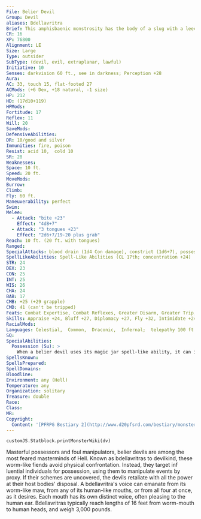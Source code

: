 ```yaml
---
File: Belier Devil
Group: Devil
aliases: Bdellavritra
Brief: This amphisbaenic monstrosity has the body of a slug with a leech's mouth at one end and a knot of three human heads at the other.
CR: 16
XP: 76800
Alignment: LE
Size: Large
Type: outsider
SubType: (devil, evil, extraplanar, lawful)
Initiative: 10
Senses: darkvision 60 ft., see in darkness; Perception +28
Aura: 
AC: 33, touch 15, flat-footed 27
ACMods: (+6 Dex, +18 natural, -1 size)
HP: 212
HD: (17d10+119)
HPMods: 
Fortitude: 17
Reflex: 11
Will: 20
SaveMods: 
DefensiveAbilities: 
DR: 10/good and silver
Immunities: fire, poison
Resist: acid 10,  cold 10
SR: 28
Weaknesses: 
Space: 10 ft.
Speed: 20 ft.
MoveMods: 
Burrow: 
Climb: 
Fly: 60 ft.
Maneuverability: perfect
Swim: 
Melee: 
  - Attack: "bite +23"
    Effect: "4d8+7"
  - Attack: "3 tongues +23"
    Effect: "2d6+7/19-20 plus grab"
Reach: 10 ft. (20 ft. with tongues)
Ranged: 
SpecialAttacks: blood drain (1d4 Con damage), constrict (1d6+7), possession, strangle
SpellLikeAbilities: Spell-Like Abilities (CL 17th; concentration +24)  At will-acid arrow, greater dispel magic, greater teleport (self plus 50 pounds of objects only), persistent image (DC 22)  3/day-acid fog, dimensional anchor, dominate person (DC 22), greater scrying (DC 24), mass suggestion (DC 23)  1/day-blasphemy (DC 24), demand (DC 25), magic jar (DC 22), plane shift (DC 22), summon (level 6, 3 barbed devils 45%), waves of exhaustion
STR: 24
DEX: 23
CON: 25
INT: 25
WIS: 26
CHA: 24
BAB: 17
CMB: +25 (+29 grapple)
CMD: 41 (can't be tripped)
Feats: Combat Expertise, Combat Reflexes, Greater Disarm, Greater Trip, Improved Critical (tongue), Improved Disarm, Improved Initiative, Improved Trip, Iron Will
Skills: Appraise +24, Bluff +27, Diplomacy +27, Fly +32, Intimidate +24, Knowledge (arcana) +27, Knowledge (local) +27, Knowledge (nobility) +27, Knowledge (planes) +27, Perception +28, Sense Motive +28, Spellcraft +24, Stealth +22
RacialMods: 
Languages: Celestial,  Common,  Draconic,  Infernal;  telepathy 100 ft.
SQ: 
SpecialAbilities:
  Possession (Su): >
    When a belier devil uses its magic jar spell-like ability, it can identify and pinpoint life forces accurately, allowing it to select its victims with ease. It does not require a receptacle to use magic jar. If it uses magic jar on a host while on the Material Plane, its own body becomes ethereal for the duration of the possession and the magic jar effect lasts until the effect is dispelled, the devil ends the effect, it is forced out of its host body, or it or its host body is slain.
SpellsKnown: 
SpellsPrepared: 
SpellDomains: 
Bloodline: 
Environment: any (Hell)
Temperature: any
Organization: solitary
Treasure: double
Race: 
Class: 
MR: 
Copyright:
  Content: '[PFRPG Bestiary 2](http://www.d20pfsrd.com/bestiary/monster-listings/outsiders/devil/devil-belier)'
---
```

```dataviewjs
customJS.Statblock.printMonsterWiki(dv)
```
Masterful possessors and foul manipulators, belier devils are among the most feared masterminds of Hell. Known as bdellavritras to devilkind, these worm-like fiends avoid physical confrontation. Instead, they target inf luential individuals for possession, using them to manipulate events by proxy. If their schemes are uncovered, the devils retaliate with all the power at their host bodies' disposal.  A bdellavritra's voice can emanate from its worm-like maw, from any of its human-like mouths, or from all four at once, as it desires. Each mouth has its own distinct voice, often pleasing to the human ear. Bdellavritras typically reach lengths of 16 feet from worm-mouth to human heads, and weigh 3,000 pounds.
